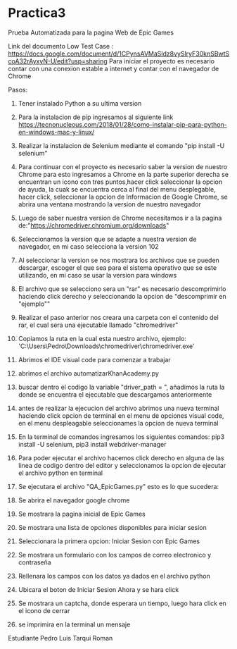 # Practica3

Prueba Automatizada para la pagina Web de Epic Games

Link del documento Low Test Case : https://docs.google.com/document/d/1CPynsAVMaSldz8vySlryF30knSBwtScoA32rAyxyN-U/edit?usp=sharing
Para iniciar el proyecto es necesario contar con una conexion estable a internet y contar con el navegador de Chrome

Pasos:
1) Tener instalado Python a su ultima version
2) Para la instalacion de pip ingresamos al siguiente link https://tecnonucleous.com/2018/01/28/como-instalar-pip-para-python-en-windows-mac-y-linux/
5) Realizar la instalacion de Selenium mediante el comando "pip install -U selenium" 
6) Para continuar con el proyecto es necesario saber la version de nuestro Chrome para esto ingresamos a Chrome en la parte superior derecha  se encuentran un icono con tres puntos,hacer click seleccionar la opcion de ayuda, la cuak se encuentra cerca al final del menu desplegable, hacer click, seleccionar la opcion de Informacion de Google Chrome, se abrira una ventana mostrando la version de nuestro navegador
12) Luego de saber nuestra version de Chrome necesitamos ir a la pagina de:"https://chromedriver.chromium.org/downloads"
13) Seleccionamos la version que se adapte a nuestra version de navegador, en mi caso selecciona la version 102 
14) Al seleccionar la version se nos mostrara los archivos que se pueden descargar, escoger el que sea para el sistema operativo que se este utilizando, en mi caso se usar la version para windows
15) El archivo que se selecciono sera un "rar" es necesario descomprimirlo haciendo click derecho y seleccionando la opcion de "descomprimir en "ejemplo\"" 
16) Realizar el paso anterior nos creara una carpeta con el contenido del rar, el cual sera una ejecutable llamado "chromedriver"
17) Copiamos la ruta en la cual esta nuestro archivo, ejemplo: 'C:\\Users\\Pedro\\Downloads\\chromedriver\\chromedriver.exe' 
18) Abrimos el IDE visual code para comenzar a trabajar
19) abrimos el archivo automatizarKhanAcademy.py
20) buscar dentro el codigo la variable "driver_path = ", añadimos la ruta la donde se encuentra el ejecutable que descargamos anteriormente
21) antes de realizar la ejecucion del archivo abrimos una nueva terminal haciendo click opcion de terminal en el menu de opciones visual code, en el menu despleagable seleccionames la opcion de nueva terminal
22) En la terminal de comandos ingresamos los siguientes comandos: pip3 install -U selenium,
pip3 install webdriver-manager 
23) Para poder ejecutar el archivo hacemos click derecho en alguna de las linea de codigo dentro del editor y seleccionamos la opcion de ejecutar el archivo python en terminal

24) Se ejecutara el archivo "QA_EpicGames.py" esto es lo que sucedera:
25) Se abrira el navegador google chrome 
26) Se mostrara la pagina inicial de Epic Games 
27) Se mostrara una lista de opciones disponibles para iniciar sesion
28) Seleccionara la primera opcion: Iniciar Sesion con Epic Games 
29) Se mostrara un formulario con los campos de correo electronico y contraseña
30) Rellenara los campos con los datos ya dados en el archivo python
31) Ubicara el boton de Iniciar Sesion Ahora y se hara click
35) Se mostrara un captcha, donde esperara un tiempo, luego hara click en el icono de cerrar
38) se imprimira en la terminal un mensaje 

Estudiante Pedro Luis Tarqui Roman
